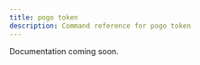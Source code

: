```yaml
---
title: pogo token
description: Command reference for pogo token
---
```


Documentation coming soon.
